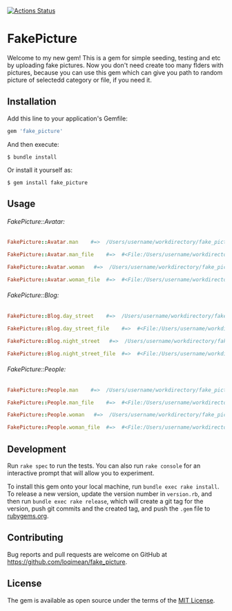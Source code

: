 [![Actions Status](https://github.com/loqimean/fake_picture/actions/workflows/main.yml/badge.svg)](https://github.com/loqimean/fake_picture/actions)
# FakePicture

Welcome to my new gem! This is a gem for simple seeding, testing and etc by uploading fake pictures. Now you don't need create too many flders with pictures, because you can use this gem which can give you path to random picture of selectedd category or file, if you need it.

## Installation

Add this line to your application's Gemfile:

```ruby
gem 'fake_picture'
```

And then execute:

    $ bundle install

Or install it yourself as:

    $ gem install fake_picture

## Usage

###### FakePicture::Avatar:

```ruby
FakePicture::Avatar.man    #=>  /Users/username/workdirectory/fake_picture/lib/fake_picture/avatar/pack/man-4.jpg

FakePicture::Avatar.man_file    #=>  #<File:/Users/username/workdirectory/fake_picture/lib/fake_picture/avatar/pack/man-2.jpg>

FakePicture::Avatar.woman   #=>  /Users/username/workdirectory/fake_picture/lib/fake_picture/avatar/pack/woman-4.jpg

FakePicture::Avatar.woman_file  #=>  #<File:/Users/username/workdirectory/fake_picture/lib/fake_picture/avatar/pack/woman-2.jpg>
```

###### FakePicture::Blog:

```ruby
FakePicture::Blog.day_street    #=>  /Users/username/workdirectory/fake_picture/lib/fake_picture/blog/pack/day_street-4.jpg

FakePicture::Blog.day_street_file    #=>  #<File:/Users/username/workdirectory/fake_picture/lib/fake_picture/blog/pack/day_street-2.jpg>

FakePicture::Blog.night_street   #=>  /Users/username/workdirectory/fake_picture/lib/fake_picture/blog/pack/night_street-4.jpg

FakePicture::Blog.night_street_file  #=>  #<File:/Users/username/workdirectory/fake_picture/lib/fake_picture/blog/pack/night_street-2.jpg>
```

###### FakePicture::People:

```ruby
FakePicture::People.man    #=>  /Users/username/workdirectory/fake_picture/lib/fake_picture/people/pack/man-4.jpg

FakePicture::People.man_file    #=>  #<File:/Users/username/workdirectory/fake_picture/lib/fake_picture/people/pack/man-2.jpg>

FakePicture::People.woman   #=>  /Users/username/workdirectory/fake_picture/lib/fake_picture/people/pack/woman-4.jpg

FakePicture::People.woman_file  #=>  #<File:/Users/username/workdirectory/fake_picture/lib/fake_picture/people/pack/woman-2.jpg>
```

## Development

Run `rake spec` to run the tests. You can also run `rake console` for an interactive prompt that will allow you to experiment.

To install this gem onto your local machine, run `bundle exec rake install`. To release a new version, update the version number in `version.rb`, and then run `bundle exec rake release`, which will create a git tag for the version, push git commits and the created tag, and push the `.gem` file to [rubygems.org](https://rubygems.org).

## Contributing

Bug reports and pull requests are welcome on GitHub at https://github.com/loqimean/fake_picture.

## License

The gem is available as open source under the terms of the [MIT License](https://opensource.org/licenses/MIT).
